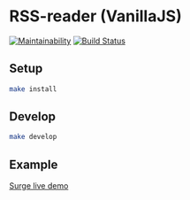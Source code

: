 # RSS-reader (VanillaJS)

[![Maintainability](https://api.codeclimate.com/v1/badges/d84ade1a8ac12e7fd0eb/maintainability)](https://codeclimate.com/github/kitXIII/project-lvl3-s402/maintainability)
[![Build Status](https://travis-ci.org/kitXIII/project-lvl3-s402.svg?branch=master)](https://travis-ci.org/kitXIII/project-lvl3-s402)

##


## Setup

```sh
make install
```

## Develop

```sh
make develop
```

## Example

[Surge live demo](https://rss-kit.surge.sh/)
